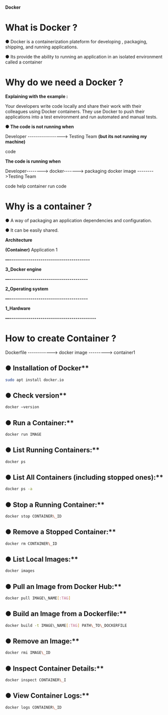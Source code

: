 ﻿<a name="br1"></a> 

**Docker**


# What is Docker ?

● Docker is a containerization plateform for developing , packaging, shipping, and running applications.

● Its provide the ability to running an application in an isolated environment called a container



# Why do we need a Docker ?

**Explaining with the example :**

Your developers write code locally and share their work with their colleagues using Docker containers. They use Docker to push their applications into a test environment and run automated and manual tests.



**● The code is not running when**

Developer -----------------> Testing Team **(but its not running my machine)**

code



**The code is running when**


Developer--------> docker-------> packaging docker image -------->Testing Team

code                help                    container               run code




# Why is a container ?

● A way of packaging an application dependencies and configuration.

● It can be easily shared.



<a name="br2"></a> 

**Architecture**



**(Container)**
Application 1 

**—---------------------------------------**

**3\_Docker engine**

**—--------------------------------------**

**2\_Operating system**

**—--------------------------------------**

**1\_Hardware**

**—------------------------------------------**


# How to create Container ?

Dockerfile ------------> docker image ---------> container1




<a name="br3"></a> 

## ● Installation of Docker**
```bash
sudo apt install docker.io
```


## ● Check version**
```bash
docker –version
```


## ● Run a Container:**
```bash
docker run IMAGE
```


## ● List Running Containers:**
```bash
docker ps
```


## ● List All Containers (including stopped ones):**
```bash
docker ps -a
```


## ● Stop a Running Container:**

```bash
docker stop CONTAINER\_ID
```


## ● Remove a Stopped Container:**

```bash
docker rm CONTAINER\_ID
```


<a name="br4"></a> 


## ● List Local Images:**
```bash
docker images
```


## ● Pull an Image from Docker Hub:**
```bash
docker pull IMAGE\_NAME[:TAG]
```


## ● Build an Image from a Dockerfile:**
```bash
docker build -t IMAGE\_NAME[:TAG] PATH\_TO\_DOCKERFILE
```


## ● Remove an Image:**
```bash
docker rmi IMAGE\_ID
```


## ● Inspect Container Details:**
```bash
docker inspect CONTAINER\_I
```


## ● View Container Logs:**
```bash
docker logs CONTAINER\_ID
```
